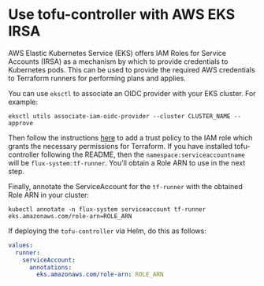 # Use tofu-controller with AWS EKS IRSA

AWS Elastic Kubernetes Service (EKS) offers IAM Roles for Service Accounts (IRSA) as a mechanism by which to provide
credentials to Kubernetes pods. This can be used to provide the required AWS credentials to Terraform runners
for performing plans and applies.

You can use `eksctl` to associate an OIDC provider with your EKS cluster. For example:

```shell
eksctl utils associate-iam-oidc-provider --cluster CLUSTER_NAME --approve
```

Then follow the instructions [here](https://docs.aws.amazon.com/eks/latest/userguide/create-service-account-iam-policy-and-role.html)
to add a trust policy to the IAM role which grants the necessary permissions for Terraform.
If you have installed tofu-controller following the README, then the `namespace:serviceaccountname`
will be `flux-system:tf-runner`. You'll obtain a Role ARN to use in the next step.

Finally, annotate the ServiceAccount for the `tf-runner` with the obtained Role ARN in your cluster:

```shell
kubectl annotate -n flux-system serviceaccount tf-runner eks.amazonaws.com/role-arn=ROLE_ARN
```

If deploying the `tofu-controller` via Helm, do this as follows:

```yaml hl_lines="5"
values:
  runner:
    serviceAccount:
      annotations:
        eks.amazonaws.com/role-arn: ROLE_ARN
```

